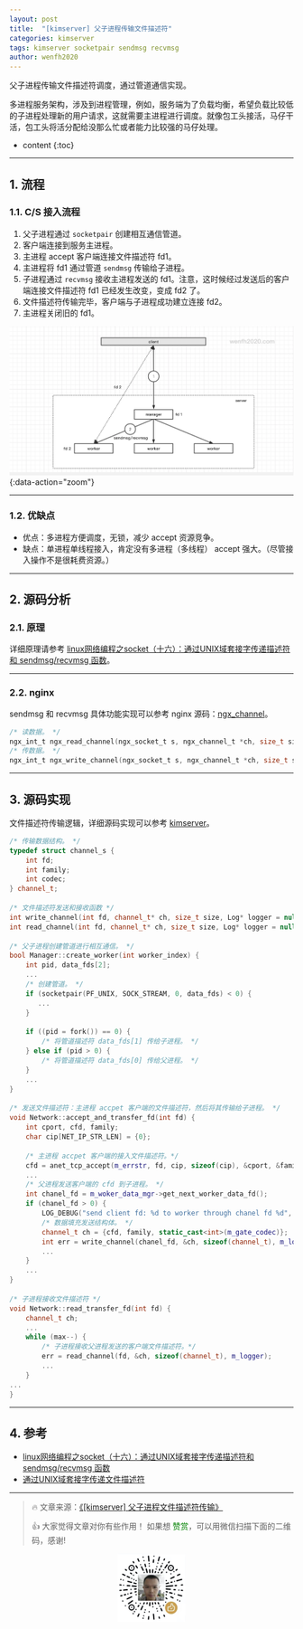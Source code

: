 ```yaml
---
layout: post
title:  "[kimserver] 父子进程传输文件描述符"
categories: kimserver
tags: kimserver socketpair sendmsg recvmsg
author: wenfh2020
---
```


父子进程传输文件描述符调度，通过管道通信实现。

多进程服务架构，涉及到进程管理，例如，服务端为了负载均衡，希望负载比较低的子进程处理新的用户请求，这就需要主进程进行调度。就像包工头接活，马仔干活，包工头将活分配给没那么忙或者能力比较强的马仔处理。





* content
{:toc}

---

## 1. 流程

### 1.1. C/S 接入流程

1. 父子进程通过 `socketpair` 创建相互通信管道。
2. 客户端连接到服务主进程。
3. 主进程 accept 客户端连接文件描述符 fd1。
4. 主进程将 fd1 通过管道 `sendmsg` 传输给子进程。
5. 子进程通过 `recvmsg` 接收主进程发送的 fd1。注意，这时候经过发送后的客户端连接文件描述符 fd1 已经发生改变，变成 fd2 了。
6. 文件描述符传输完毕，客户端与子进程成功建立连接 fd2。
7. 主进程关闭旧的 fd1。

![接入流程](/images/2020-10-23-17-41-28.png){:data-action="zoom"}

---

### 1.2. 优缺点

* 优点：多进程方便调度，无锁，减少 accept 资源竞争。
* 缺点：单进程单线程接入，肯定没有多进程（多线程） accept 强大。（尽管接入操作不是很耗费资源。）

---

## 2. 源码分析

### 2.1. 原理

详细原理请参考 [linux网络编程之socket（十六）：通过UNIX域套接字传递描述符和 sendmsg/recvmsg 函数](https://blog.csdn.net/jnu_simba/article/details/9079627)。

---

### 2.2. nginx

sendmsg 和 recvmsg 具体功能实现可以参考 nginx 源码：[ngx_channel](https://github.com/nginx/nginx/blob/master/src/os/unix/ngx_channel.c)。

```c
/* 读数据。 */
ngx_int_t ngx_read_channel(ngx_socket_t s, ngx_channel_t *ch, size_t size, ngx_log_t *log);
/* 传数据。 */
ngx_int_t ngx_write_channel(ngx_socket_t s, ngx_channel_t *ch, size_t size, ngx_log_t *log);
```

---

## 3. 源码实现

文件描述符传输逻辑，详细源码实现可以参考 [kimserver](https://github.com/wenfh2020/kimserver)。

```c++
/* 传输数据结构。 */
typedef struct channel_s {
    int fd;
    int family;
    int codec;
} channel_t;

/* 文件描述符发送和接收函数 */
int write_channel(int fd, channel_t* ch, size_t size, Log* logger = nullptr);
int read_channel(int fd, channel_t* ch, size_t size, Log* logger = nullptr);

/* 父子进程创建管道进行相互通信。 */
bool Manager::create_worker(int worker_index) {
    int pid, data_fds[2];
    ...
    /* 创建管道。 */
    if (socketpair(PF_UNIX, SOCK_STREAM, 0, data_fds) < 0) {
       ...
    }

    if ((pid = fork()) == 0) {
        /* 将管道描述符 data_fds[1] 传给子进程。 */
    } else if (pid > 0) {
        /* 将管道描述符 data_fds[0] 传给父进程。 */
    }
    ...
}

/* 发送文件描述符：主进程 accpet 客户端的文件描述符，然后将其传输给子进程。 */
void Network::accept_and_transfer_fd(int fd) {
    int cport, cfd, family;
    char cip[NET_IP_STR_LEN] = {0};

    /* 主进程 accpet 客户端的接入文件描述符。*/
    cfd = anet_tcp_accept(m_errstr, fd, cip, sizeof(cip), &cport, &family);
    ...
    /* 父进程发送客户端的 cfd 到子进程。 */
    int chanel_fd = m_woker_data_mgr->get_next_worker_data_fd();
    if (chanel_fd > 0) {
        LOG_DEBUG("send client fd: %d to worker through chanel fd %d", cfd, chanel_fd);
        /* 数据填充发送结构体。 */
        channel_t ch = {cfd, family, static_cast<int>(m_gate_codec)};
        int err = write_channel(chanel_fd, &ch, sizeof(channel_t), m_logger);
        ...
    } 
    ...
}

/* 子进程接收文件描述符 */
void Network::read_transfer_fd(int fd) {
    channel_t ch;
    ...
    while (max--) {
        /* 子进程接收父进程发送的客户端文件描述符。*/
        err = read_channel(fd, &ch, sizeof(channel_t), m_logger);
        ...
    }
...
}
```

---

## 4. 参考

* [linux网络编程之socket（十六）：通过UNIX域套接字传递描述符和 sendmsg/recvmsg 函数](https://blog.csdn.net/jnu_simba/article/details/9079627)
* [通过UNIX域套接字传递文件描述符](view-source:https://www.bwar.tech/2018/07/17/fd-transfer.html)

---

> 🔥 文章来源：[《[kimserver] 父子进程文件描述符传输》](https://wenfh2020.com/2020/10/23/kimserver-socket-transfer/)
>
> 👍 大家觉得文章对你有些作用！ 如果想 <font color=green>赞赏</font>，可以用微信扫描下面的二维码，感谢!
<div align=center><img src="/images/2020-08-06-15-49-47.png" width="120"/></div>
